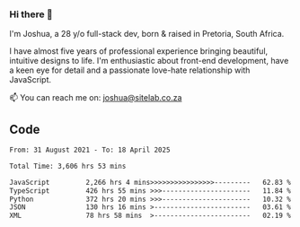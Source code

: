 ### Hi there 👋

I'm Joshua, a 28 y/o full-stack dev, born & raised in Pretoria, South Africa. 

I have almost five years of professional experience bringing beautiful, intuitive designs to life. I'm enthusiastic about front-end development, have a keen eye for detail and a passionate love-hate relationship with JavaScript.

📫 You can reach me on: joshua@sitelab.co.za

## **Code**

<!--START_SECTION:waka-->

```txt
From: 31 August 2021 - To: 18 April 2025

Total Time: 3,606 hrs 53 mins

JavaScript         2,266 hrs 4 mins>>>>>>>>>>>>>>>>---------   62.83 %
TypeScript         426 hrs 55 mins >>>----------------------   11.84 %
Python             372 hrs 20 mins >>>----------------------   10.32 %
JSON               130 hrs 16 mins >------------------------   03.61 %
XML                78 hrs 58 mins  >------------------------   02.19 %
```

<!--END_SECTION:waka-->
